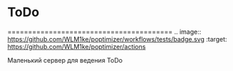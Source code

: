 # ToDo
========================================
.. image:: https://github.com/WLM1ke/poptimizer/workflows/tests/badge.svg
    :target: https://github.com/WLM1ke/poptimizer/actions
 
Маленький сервер для ведения ToDo
